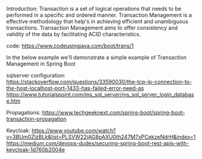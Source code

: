 
Introduction:
Transaction is a set of logical operations that needs to be performed in a specific and ordered manner. 
Transaction Management is a effective methodology that help's in achieving efficient and unambiguous transactions.
Transaction Management aims to offer consistency and validity of the data by facilitating ACID characteristics.

code:
https://www.codeusingjava.com/boot/trans/1  

In the below example we'll demonstrate a simple example of Transaction Management in Spring Boot

 sqlserver configuration:
 https://stackoverflow.com/questions/33590030/the-tcp-ip-connection-to-the-host-localhost-port-1433-has-failed-error-need-as
 https://www.tutorialspoint.com/ms_sql_server/ms_sql_server_login_database.htm
 
 
 Propagations:
 https://www.techgeeknext.com/spring-boot/spring-boot-transaction-propagation
 
 
 Keycloak:
 https://www.youtube.com/watch?v=3BUm0ZlzBLk&list=PLSVW22jAG8pAXU0th247M7xPCekzeNdrH&index=1
 https://medium.com/devops-dudes/securing-spring-boot-rest-apis-with-keycloak-1d760b2004e
 